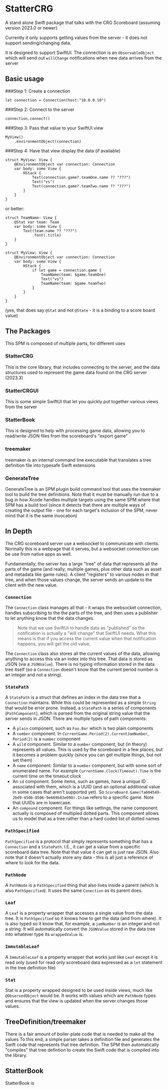 # StatterCRG

A stand alone Swift package that talks with the
CRG Scoreboard (assuming version 2023.0 or newer)

Currently it only supports getting values from
the server - it does not support sending/changing
data.

It is designed to support SwiftUI.  The connection
is an ``ObservableObject`` which will send out
`willChange` notifications when new data arrives
from the server

## Basic usage

###Step 1:
Create a connection

```
let connection = Connection(host:"10.0.0.10")
```

###Step 2:
Connect to the server
```
connection.connect()
```

###Step 3:
Pass that value to your SwiftUI view

```
MyView()
    .environmentObject(connection)
```

###Step 4:
Have that view display the data (if available)

```
struct MyView: View {
    @EnvironmentObject var connection: Connection
    var body: some View {
        HStack {
            Text(connection.game?.teamOne.name ?? "???")
            Text("vs")
            Text(connection.game?.teamTwo.name ?? "???")
        }
    }
}
```

or better:

```
struct TeamName: View {
    @Stat var team: Team
    var body: some View {
        Text(team.name ?? "???")
            .font(.title)
    }
}

struct MyView: View {
    @EnvironmentObject var connection: Connection
    var body: some View {
        HStack {
            if let game = connection.game {
                TeamName(team: $game.teamOne)
                Text("vs")
                TeamName(team: $game.teamTwo)
            }
        }
    }
}
```

(yes, that does say `@Stat` and not `@State` - it is a binding to
a score board value)

## The Packages

This SPM is composed of multiple parts, for different
uses

### StatterCRG
This is the core library, that includes connecting
to the server, and the data structures used to represent
the game data found on the CRG server (2023.3)

### StatterCRGUI
This is some simple SwiftUI that let you quickly put
together various views from the server

### StatterBook
This is designed to help with processing game data, allowing
you to read/write JSON files from the scoreboard's "export game"

### treemaker
treemaker is an internal command line executable that translates a
tree definition file into typesafe Swift extensions

### GenerateTree
GenerateTree is an SPM plugin build command tool that uses
the treemaker tool to build the tree definitions.  Note that it
must be manually run due to a bug in how Xcode handles multiple
targets using the same SPM where that SPM has a build tool (since
it detects that there are multiple ways of creating the output
file - one for each target's inclusion of the SPM, never mind that
it is the same invocation)

## In Depth
The CRG scoreboard server use a websocket to communicate
with clients.  Normally this is a webpage that it
serves, but a websocket connection can be use from
native apps as well.

Fundamentally, the server has a large "tree" of data
that represents all the parts of the game (and really,
multiple games, plus other data such as asset and
metadata like game rules).  A client "registers" to
various nodes in that tree, and when those values change,
the server sends an update to the client with the
new value.

### `Connection`
The ``Connection`` class manages all that - it wraps
the websocket connection, handles subscribing to the
the parts of the tree, and then uses a publisher to
let anything know that the data changes.

> Note that we use SwiftUI to handle data as "published"
> so the notification is actually a "will change" that
> SwiftUI needs.  What this means is that if you access
> the current value when that notification happens,
> you will get the old value.

The ``Connection`` class also stores all the current
values of the data, allowing anything to access this
via an index into this tree.  That data is stored as
JSON (via a ``JSONValue``).  There is no typing information
stored in the data tree itself (so a ``Connection`` doesn't
know that the current period number is an integer and not
a string).


### `StatePath`
A `StatePath` is a struct that defines an index in
the data tree that a ``Connection`` maintains.  While
this could be represented as a simple `String` that
would be error prone.  Instead, a `StatePath` is
a series of components (`PathComponent`), which
is parsed from the original string value that the
server sends in JSON.  There are multiple types
of path components:
- A `plain` component, such as `Foo.Bar` which is two plain components
- A `number` component.  In `CurrentGame.Period(2).CurrentJamNumber`, `Period(2)` is a `number` component
- A `wild` component.  Similar to a `number` component, but (in theory) represents all values.  This is used by the scoreboard in a few places, but it becomes a problem quickly (since you can get multiple things, but not set them)
- A `name` component.  Similar to a `number` component, but with some sort of enumerated name.  For example `CurrentGame.Clock(Timeout).Time` is the current time on the timeout clock
- An `id` component.  Some items, such as games, have a unique ID associated with them, which is a UUID (and an optional additional value in some cases that aren't supported yet).  So `ScoreBoard.Game(fa604549-2bd9-450b-8506-9e669b83e098).InJam` refers to a specific game.  Note that UUIDs are in lowercase.
- An `compound` component.  For things like settings, the name component actually is composed of multipled dotted parts.  This component allows us to model that as a tree rather than a hard coded list of dotted names

### `PathSpecified`
`PathSpecified` is a protocol that simply represents
something that has a ``Connection`` and a ``StatePath``.
I.E., it can get a value from a specific scoreboard
data tree.  Note that that value it can get is
just raw JSON.  Also note that it doesn't actually store
any data - this is all just a reference of where to
look for the data.

### `PathNode`
A `PathNode` is a `PathSpecified` thing that also lives
inside a parent (which is also `PathSpecified`).  It
uses the same ``Conection`` as its parent does.

### `Leaf`
A `Leaf` is a property wrapper that accesses a single value
from the data tree.  It is `PathSpecified` so it knows
how to get the data (and from where).  It is also typed
so it know that, for example, a `jamNumber` is an integer
and not a string.  It will automatically convert the
`JSONValue` stored in the data tree into whatever type
its `wrappedValue` is.

### `ImmutableLeaf`
A `ImmutableLeaf` is a property wrapper that works just like
`Leaf` except it is read only (used for read only scoreboard
data expressed as a `let` statement in the tree definition file)

### `Stat`
Stat is a property wrapped designed to be used inside views, much
like `@ObservedObject` would be.  It works with values which are
`PathNode` types and ensures that the view is updated when the
server changes those values.

## TreeDefinition/treemaker
There is a fair amount of boiler-plate code that is
needed to make all the values  To this end, a simple
parser takes a definition file and generates the
Swift code that represents that tree definition.  The SPM
then automatically "compiles" that tree defintion
to create the Swift code that is compiled into the
library.


## StatterBook
StatterBook is 

